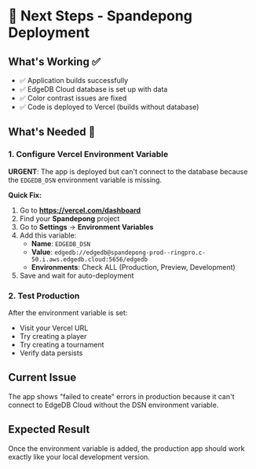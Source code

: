 # 🎯 Next Steps - Spandepong Deployment

## What's Working ✅
- ✅ Application builds successfully  
- ✅ EdgeDB Cloud database is set up with data
- ✅ Color contrast issues are fixed
- ✅ Code is deployed to Vercel (builds without database)

## What's Needed 🔧

### 1. Configure Vercel Environment Variable

**URGENT**: The app is deployed but can't connect to the database because the `EDGEDB_DSN` environment variable is missing.

**Quick Fix:**
1. Go to **https://vercel.com/dashboard**
2. Find your **Spandepong** project  
3. Go to **Settings** → **Environment Variables**
4. Add this variable:
   - **Name**: `EDGEDB_DSN`
   - **Value**: `edgedb://edgedb@spandepong-prod--ringpro.c-50.i.aws.edgedb.cloud:5656/edgedb`
   - **Environments**: Check ALL (Production, Preview, Development)
5. Save and wait for auto-deployment

### 2. Test Production
After the environment variable is set:
- Visit your Vercel URL
- Try creating a player
- Try creating a tournament
- Verify data persists

## Current Issue
The app shows "failed to create" errors in production because it can't connect to EdgeDB Cloud without the DSN environment variable.

## Expected Result
Once the environment variable is added, the production app should work exactly like your local development version.
